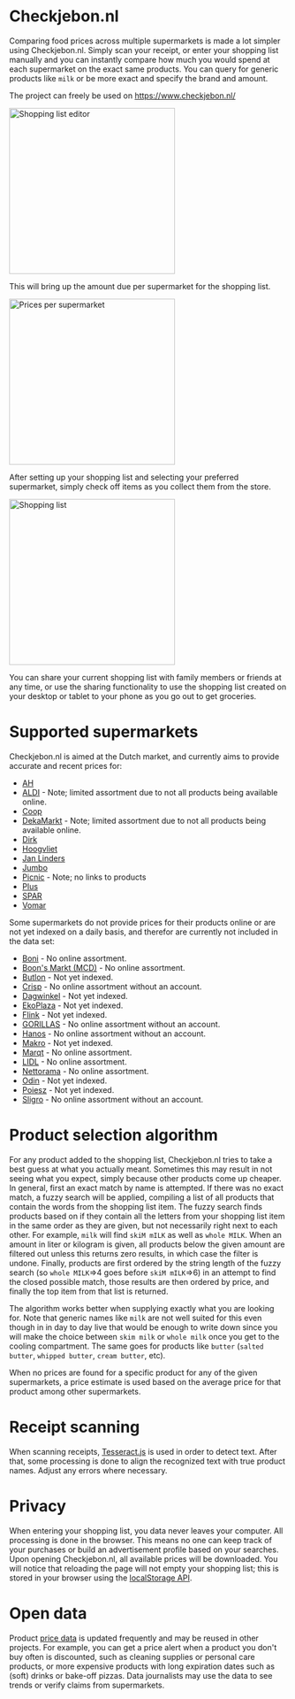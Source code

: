 # Checkjebon.nl

Comparing food prices across multiple supermarkets is made a lot simpler using Checkjebon.nl. Simply scan your receipt, or enter your shopping list manually and you can instantly compare how much you would spend at each supermarket on the exact same products. You can query for generic products like `milk` or be more exact and specify the brand and amount.

The project can freely be used on https://www.checkjebon.nl/

<img src="./images/screenshot1.png" width="300" title="Shopping list editor">

This will bring up the amount due per supermarket for the shopping list.

<img src="./images/screenshot2.png" width="300" title="Prices per supermarket">

After setting up your shopping list and selecting your preferred supermarket, simply check off items as you collect them from the store.

<img src="./images/screenshot3.png" width="300" title="Shopping list">

You can share your current shopping list with family members or friends at any time, or use the sharing functionality to use the shopping list created on your desktop or tablet to your phone as you go out to get groceries.

# Supported supermarkets

Checkjebon.nl is aimed at the Dutch market, and currently aims to provide accurate and recent prices for:

* [AH](https://www.ah.nl/)
* [ALDI](https://www.aldi.nl/) - Note; limited assortment due to not all products being available online.
* [Coop](https://www.coop.nl/)
* [DekaMarkt](https://www.dekamarkt.nl/) - Note; limited assortment due to not all products being available online.
* [Dirk](https://www.dirk.nl/)
* [Hoogvliet](https://www.hoogvliet.com/)
* [Jan Linders](https://www.janlinders.nl/)
* [Jumbo](https://www.jumbo.com/)
* [Picnic](http://picnic.nl/) - Note; no links to products
* [Plus](https://www.plus.nl/)
* [SPAR](https://www.spar.nl/)
* [Vomar](https://www.vomar.nl/)

Some supermarkets do not provide prices for their products online or are not yet indexed on a daily basis, and therefor are currently not included in the data set:

* [Boni](https://bonisupermarkt.nl/) - No online assortment.
* [Boon's Markt (MCD)](https://www.boonsmarkt.nl/) - No online assortment.
* [Butlon](https://butlon.com/) - Not yet indexed.
* [Crisp](https://www.crisp.nl/) - No online assortment without an account.
* [Dagwinkel](https://www.lekkermakkelijk.nl/) - Not yet indexed.
* [EkoPlaza](https://www.ekoplaza.nl/) - Not yet indexed.
* [Flink](https://www.goflink.com/) -  Not yet indexed.
* [GORILLAS](https://gorillas.io/nl) - No online assortment without an account.
* [Hanos](https://hanos.nl/) - No online assortment without an account.
* [Makro](https://www.makro.nl/) - Not yet indexed.
* [Marqt](https://www.marqt.nl/) - No online assortment.
* [LIDL](https://www.lidl.nl/) - No online assortment.
* [Nettorama](https://www.nettorama.nl/) - No online assortment.
* [Odin](https://www.odin.nl/) -  Not yet indexed.
* [Poiesz](https://www.poiesz-supermarkten.nl/) - Not yet indexed.
* [Sligro](https://www.sligro.nl/) - No online assortment without an account.

# Product selection algorithm

For any product added to the shopping list, Checkjebon.nl tries to take a best guess at what you actually meant. Sometimes this may result in not seeing what you expect, simply because other products come up cheaper. In general, first an exact match by name is attempted. If there was no exact match, a fuzzy search will be applied, compiling a list of all products that contain the words from the shopping list item. The fuzzy search finds products based on if they contain all the letters from your shopping list item in the same order as they are given, but not necessarily right next to each other. For example, `milk` will find `skiM mILK` as well as `whole MILK`. When an amount in liter or kilogram is given, all products below the given amount are filtered out unless this returns zero results, in which case the filter is undone. Finally, products are first ordered by the string length of the fuzzy search (so `whole MILK`=>4 goes before `skiM mILK`=>6) in an attempt to find the closed possible match, those results are then ordered by price, and finally the top item from that list is returned. 

The algorithm works better when supplying exactly what you are looking for. Note that generic names like `milk` are not well suited for this even though in in day to day live that would be enough to write down since you will make the choice between `skim milk` or `whole milk` once you get to the cooling compartment. The same goes for products like `butter` (`salted butter`, `whipped butter`, `cream butter`, etc).

When no prices are found for a specific product for any of the given supermarkets, a price estimate is used based on the average price for that product among other supermarkets.

# Receipt scanning

When scanning receipts, [Tesseract.js](https://github.com/naptha/tesseract.js/) is used in order to detect text. After that, some processing is done to align the recognized text with true product names. Adjust any errors where necessary.

# Privacy

When entering your shopping list, you data never leaves your computer. All processing is done in the browser. This means no one can keep track of your purchases or build an advertisement profile based on your searches. Upon opening Checkjebon.nl, all available prices will be downloaded. You will notice that reloading the page will not empty your shopping list; this is stored in your browser using the [localStorage API](https://developer.mozilla.org/en-US/docs/Web/API/Window/localStorage).

# Open data

Product [price data](https://github.com/supermarkt/checkjebon/blob/main/data/supermarkets.json?raw=true) is updated frequently and may be reused in other projects. For example, you can get a price alert when a product you don't buy often is discounted, such as cleaning supplies or personal care products, or more expensive products with long expiration dates such as (soft) drinks or bake-off pizzas. Data journalists may use the data to see trends or verify claims from supermarkets.
